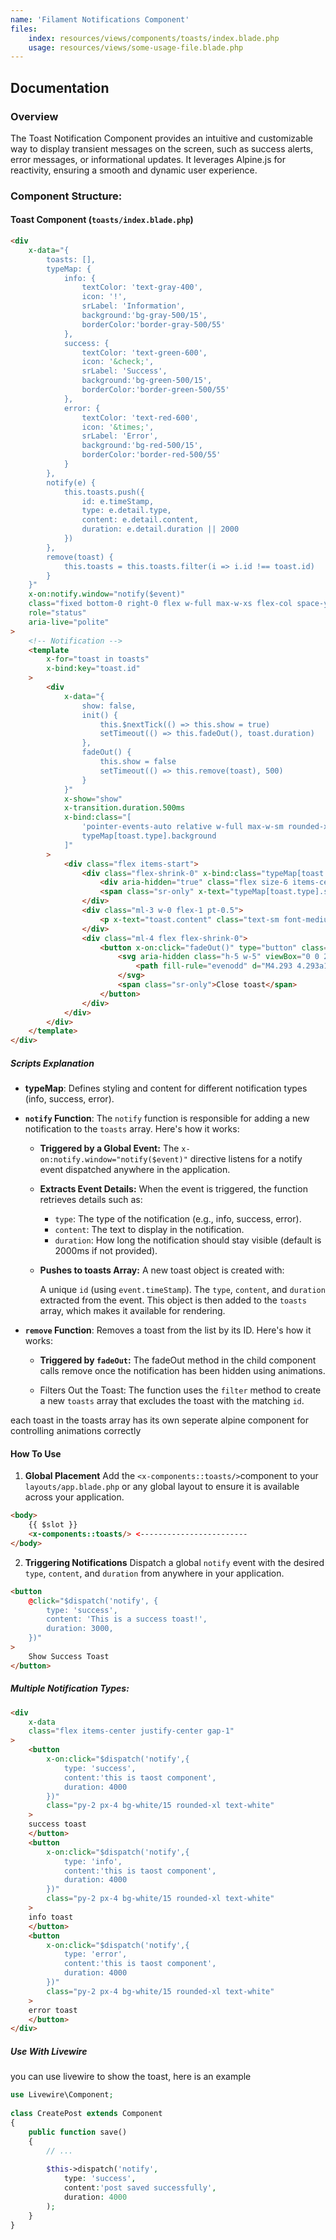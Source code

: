 ```yaml
---
name: 'Filament Notifications Component'
files:
    index: resources/views/components/toasts/index.blade.php
    usage: resources/views/some-usage-file.blade.php
---
```



## Documentation

### Overview

The Toast Notification Component provides an intuitive and customizable way to display transient messages on the screen, such as success alerts, error messages, or informational updates. It leverages Alpine.js for reactivity, ensuring a smooth and dynamic user experience.

### Component Structure:

#### Toast Component (`toasts/index.blade.php`)

```html
<div
    x-data="{
        toasts: [],
        typeMap: {
            info: {
                textColor: 'text-gray-400',
                icon: '!',
                srLabel: 'Information',
                background:'bg-gray-500/15',
                borderColor:'border-gray-500/55'
            },
            success: {
                textColor: 'text-green-600',
                icon: '&check;',
                srLabel: 'Success',
                background:'bg-green-500/15',
                borderColor:'border-green-500/55'
            },
            error: {
                textColor: 'text-red-600',
                icon: '&times;',
                srLabel: 'Error',
                background:'bg-red-500/15',
                borderColor:'border-red-500/55'
            }
        },
        notify(e) {
            this.toasts.push({
                id: e.timeStamp,
                type: e.detail.type,
                content: e.detail.content,
                duration: e.detail.duration || 2000
            })
        },
        remove(toast) {
            this.toasts = this.toasts.filter(i => i.id !== toast.id)
        }
    }"
    x-on:notify.window="notify($event)"
    class="fixed bottom-0 right-0 flex w-full max-w-xs flex-col space-y-4 pr-4 pb-4 sm:justify-start"
    role="status"
    aria-live="polite"
>
    <!-- Notification -->
    <template 
        x-for="toast in toasts" 
        x-bind:key="toast.id"
    >
        <div
            x-data="{
                show: false,
                init() {
                    this.$nextTick(() => this.show = true)
                    setTimeout(() => this.fadeOut(), toast.duration)
                },
                fadeOut() {
                    this.show = false
                    setTimeout(() => this.remove(toast), 500)
                }
            }"
            x-show="show"
            x-transition.duration.500ms
            x-bind:class="[
                'pointer-events-auto relative w-full max-w-sm rounded-xl border dark:border-white/15 border-gray-200 py-4 pl-6 pr-4 shadow-lg',
                typeMap[toast.type].background
            ]"
        >
            <div class="flex items-start">
                <div class="flex-shrink-0" x-bind:class="typeMap[toast.type].textColor">
                    <div aria-hidden="true" class="flex size-6 items-center justify-center rounded-full border-2 font-bold text-xl pb-1 leading-none" x-bind:class="typeMap[toast.type].borderColor" x-html="typeMap[toast.type].icon"></div>
                    <span class="sr-only" x-text="typeMap[toast.type].srLabel"></span>
                </div>
                <div class="ml-3 w-0 flex-1 pt-0.5">
                    <p x-text="toast.content" class="text-sm font-medium leading-5 text-gray-900 dark:text-white"></p>
                </div>
                <div class="ml-4 flex flex-shrink-0">
                    <button x-on:click="fadeOut()" type="button" class="inline-flex text-gray-400">
                        <svg aria-hidden class="h-5 w-5" viewBox="0 0 20 20" fill="currentColor">
                            <path fill-rule="evenodd" d="M4.293 4.293a1 1 0 011.414 0L10 8.586l4.293-4.293a1 1 0 111.414 1.414L11.414 10l4.293 4.293a1 1 0 01-1.414 1.414L10 11.414l-4.293 4.293a1 1 0 01-1.414-1.414L8.586 10 4.293 5.707a1 1 0 010-1.414z" clip-rule="evenodd"></path>
                        </svg>
                        <span class="sr-only">Close toast</span>
                    </button>
                </div>
            </div>
        </div>
    </template>
</div>
```


##### Scripts Explanation

- **typeMap**: Defines styling and content for different notification types (info, success, error).

- **``notify`` Function**: The ``notify`` function is responsible for adding a new notification to the ``toasts`` array. Here's how it works:
    - **Triggered by a Global Event:**
        The ``x-on:notify.window="notify($event)"`` directive listens for a notify event dispatched anywhere in the application.
    - **Extracts Event Details:**
        When the event is triggered, the function retrieves details such as:

        - ``type``: The type of the notification (e.g., info, success, error).
        - ``content``: The text to display in the notification.
        - ``duration``: How long the notification should stay visible (default is 2000ms if not provided).
    - **Pushes to toasts Array:**
        A new toast object is created with:

        A unique ``id`` (using ``event.timeStamp``).
        The ``type``, ``content``, and ``duration`` extracted from the event. This object is then added to the ``toasts`` array, which makes it available for rendering.

- **``remove`` Function**: Removes a toast from the list by its ID.
    Here's how it works:
    - **Triggered by ``fadeOut``:**
        The fadeOut method in the child component calls remove once the notification has been hidden using animations.

    - Filters Out the Toast:
        The function uses the ``filter`` method to create a new ``toasts`` array that excludes the toast with the matching ``id``.


each toast in the toasts array has its own seperate alpine component for controlling animations correctly 


#### How To Use 

1. **Global Placement** Add the ``<x-components::toasts/>``component to your ``layouts/app.blade.php`` or any global layout to ensure it is available across your application.

```html
<body>
    {{ $slot }}
    <x-components::toasts/> <------------------------
</body>
```
2. **Triggering Notifications** Dispatch a global ``notify`` event with the desired ``type``, ``content``, and ``duration`` from anywhere in your application.

```html
<button
    @click="$dispatch('notify', {
        type: 'success',
        content: 'This is a success toast!',
        duration: 3000,
    })"
>
    Show Success Toast
</button>

```
##### Multiple Notification Types:

```html
<div 
    x-data 
    class="flex items-center justify-center gap-1"
>
    <button 
        x-on:click="$dispatch('notify',{
            type: 'success',
            content:'this is taost component',
            duration: 4000
        })"
        class="py-2 px-4 bg-white/15 rounded-xl text-white"
    >
    success toast
    </button>
    <button 
        x-on:click="$dispatch('notify',{
            type: 'info',
            content:'this is taost component',
            duration: 4000
        })"
        class="py-2 px-4 bg-white/15 rounded-xl text-white"
    >
    info toast
    </button>
    <button 
        x-on:click="$dispatch('notify',{
            type: 'error',
            content:'this is taost component',
            duration: 4000
        })"
        class="py-2 px-4 bg-white/15 rounded-xl text-white"
    >
    error toast
    </button>
</div>
```
##### Use With Livewire
you can use livewire to show the toast, here is an example 

```php
use Livewire\Component;
 
class CreatePost extends Component
{
    public function save()
    {
        // ...
 
        $this->dispatch('notify',
            type: 'success',
            content:'post saved successfully',
            duration: 4000
        ); 
    }
}
```